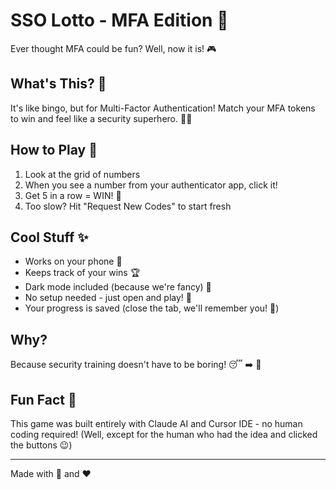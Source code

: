 # SSO Lotto - MFA Edition 🎲

Ever thought MFA could be fun? Well, now it is! 🎮

## What's This? 🤔

It's like bingo, but for Multi-Factor Authentication! Match your MFA tokens to win and feel like a security superhero. 🦸‍♂️

## How to Play 🎯

1. Look at the grid of numbers
2. When you see a number from your authenticator app, click it!
3. Get 5 in a row = WIN! 🎉
4. Too slow? Hit "Request New Codes" to start fresh

## Cool Stuff ✨

- Works on your phone 📱
- Keeps track of your wins 🏆
- Dark mode included (because we're fancy) 🌙
- No setup needed - just open and play! 🚀
- Your progress is saved (close the tab, we'll remember you! 🧠)

## Why? 

Because security training doesn't have to be boring! 😴 ➡️ 🥳

## Fun Fact 🤖

This game was built entirely with Claude AI and Cursor IDE - no human coding required! (Well, except for the human who had the idea and clicked the buttons 😉)

---
Made with 🎲 and ❤️ 